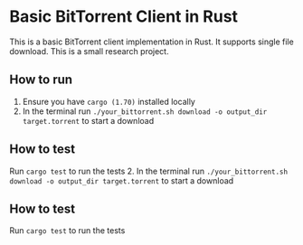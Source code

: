 # Basic BitTorrent Client in Rust

This is a basic BitTorrent client implementation in Rust. It supports single file download. This is a small research project.

## How to run

1. Ensure you have `cargo (1.70)` installed locally
2. In the terminal run `./your_bittorrent.sh download -o output_dir target.torrent` to start a download

## How to test

Run `cargo test` to run the tests 2. In the terminal run `./your_bittorrent.sh download -o output_dir target.torrent` to start a download

## How to test

Run `cargo test` to run the tests
